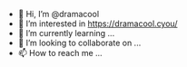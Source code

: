 - 👋 Hi, I’m @dramacool
- 👀 I’m interested in https://dramacool.cyou/
- 🌱 I’m currently learning ...
- 💞️ I’m looking to collaborate on ...
- 📫 How to reach me ...

<!---
hasnainkhaan00/hasnainkhaan00 is a ✨ special ✨ repository because its `README.md` (this file) appears on your GitHub profile.
You can click the Preview link to take a look at your changes.
--->
